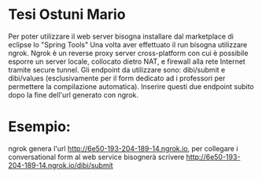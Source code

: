 # Tesi Ostuni Mario
Per poter utilizzare il web server bisogna installare dal marketplace di eclipse lo "Spring Tools"
Una volta aver effettuato il run bisogna utilizzare ngrok. Ngrok è un reverse proxy server cross-platform con cui è possibile esporre un server locale, collocato dietro NAT, e firewall alla rete Internet tramite secure tunnel.
Gli endpoint da utilizzare sono: dibi/submit e dibi/values (esclusivamente per il form dedicato ad i professori per permettere la compilazione automatica). 
Inserire questi due endpoint subito dopo la fine dell'url generato con ngrok.
# Esempio: 
ngrok genera l'url http://6e50-193-204-189-14.ngrok.io, per collegare i conversational form al web service bisognerà scrivere http://6e50-193-204-189-14.ngrok.io/dibi/submit

